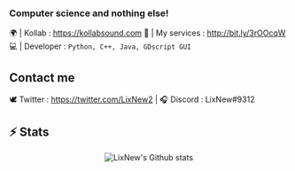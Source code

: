 ### Computer science and nothing else! 

🌍 | Kollab : https://kollabsound.com
🤝 | My services : http://bit.ly/3rOOcqW
💻 | Developer : ```Python, C++, Java, GDscript GUI```

## Contact me
🕊️ Twitter : https://twitter.com/LixNew2 |
🎧 Discord : LixNew#9312

## ⚡ Stats
<p align="center">

  <img src="https://github-readme-stats.vercel.app/api?username=LixNew2&theme=tokyonight&show_icons=true&count_private=true" alt="LixNew's Github stats">
</p>
